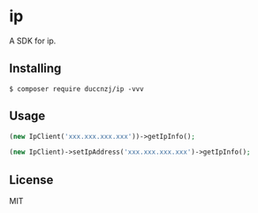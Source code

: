 # ip

A SDK for ip.

## Installing

```shell
$ composer require duccnzj/ip -vvv
```

## Usage

```php
(new IpClient('xxx.xxx.xxx.xxx'))->getIpInfo();

(new IpClient)->setIpAddress('xxx.xxx.xxx.xxx')->getIpInfo();
```

## License

MIT